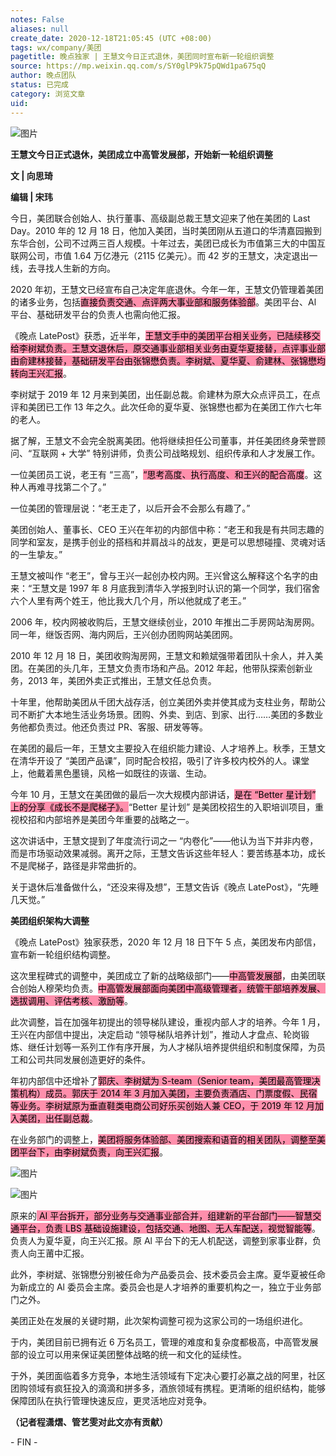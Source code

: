 ```yaml
---
notes: False
aliases: null
create_date: 2020-12-18T21:05:45 (UTC +08:00)
tags: wx/company/美团
pagetitle: 晚点独家 | 王慧文今日正式退休，美团同时宣布新一轮组织调整
source: https://mp.weixin.qq.com/s/SY0glP9k75pQWd1pa675qQ
author: 晚点团队
status: 已完成
category: 浏览文章
uid: 
---
```



![图片](https://mmbiz.qpic.cn/mmbiz_jpg/VWpZENjIo5tSCn6Z41EAMywiaBDAGYjwtfEw58tRZWrDoGkZhJ9UVoaDNnIYbvbbB3pNYiabiaDx6icduDntGFFQicQ/640?wx_fmt=jpeg&wxfrom=5&wx_lazy=1&wx_co=1)

**王慧文今日正式退休，美团成立中高管发展部，开始新一轮组织调整**

**文 | 向思琦**

**编辑 | 宋玮**

今日，美团联合创始人、执行董事、高级副总裁王慧文迎来了他在美团的 Last Day。2010 年的 12 月 18 日，他加入美团，当时美团刚从五道口的华清嘉园搬到东华合创，公司不过两三百人规模。十年过去，美团已成长为市值第三大的中国互联网公司，市值 1.64 万亿港元（2115 亿美元）。而 42 岁的王慧文，决定退出一线，去寻找人生新的方向。

2020 年初，王慧文已经宣布自己决定年底退休。今年一年，王慧文仍管理着美团的诸多业务，包括<mark style="background: #FF5582A6;">直接负责交通、点评两大事业部和服务体验部</mark>。美团平台、Al 平台、基础研发平台的负责人也需向他汇报。

《晚点 LatePost》获悉，近半年，<mark style="background: #FF5582A6;">王慧文手中的美团平台相关业务，已陆续移交给李树斌负责。王慧文退休后，原交通事业部相关业务由夏华夏接替，点评事业部由俞建林接替，基础研发平台由张锦懋负责。李树斌、夏华夏、俞建林、张锦懋均转向王兴汇报</mark>。

李树斌于 2019 年 12 月来到美团，出任副总裁。俞建林为原大众点评员工，在点评和美团已工作 13 年之久。此次任命的夏华夏、张锦懋也都为在美团工作六七年的老人。

据了解，王慧文不会完全脱离美团。他将继续担任公司董事，并任美团终身荣誉顾问、“互联网 + 大学” 特别讲师，负责公司战略规划、组织传承和人才发展工作。

一位美团员工说，老王有 “三高”，<mark style="background: #FF5582A6;">“思考高度、执行高度、和王兴的配合高度</mark>。这种人再难寻找第二个了。”

一位美团的管理层说：“老王走了，以后开会不会那么有趣了。”

美团创始人、董事长、CEO 王兴在年初的内部信中称：“老王和我是有共同志趣的同学和室友，是携手创业的搭档和并肩战斗的战友，更是可以思想碰撞、灵魂对话的一生挚友。”

王慧文被叫作 “老王”，曾与王兴一起创办校内网。王兴曾这么解释这个名字的由来：“王慧文是 1997 年 8 月底我到清华入学报到时认识的第一个同学，我们宿舍六个人里有两个姓王，他比我大几个月，所以他就成了老王。”

2006 年，校内网被收购后，王慧文继续创业，2010 年推出二手房网站淘房网。同一年，继饭否网、海内网后，王兴创办团购网站美团网。

2010 年 12 月 18 日，美团收购淘房网，王慧文和赖斌强带着团队十余人，并入美团。在美团的头几年，王慧文负责市场和产品。2012 年起，他带队探索创新业务，2013 年，美团外卖正式推出，王慧文任总负责。

十年里，他帮助美团从千团大战存活，创立美团外卖并使其成为支柱业务，帮助公司不断扩大本地生活业务场景。团购、外卖、到店、到家、出行……美团的多数业务他都负责过。他还负责过 PR、客服、研发等等。

在美团的最后一年，王慧文主要投入在组织能力建设、人才培养上。秋季，王慧文在清华开设了 “美团产品课”，同时配合校招，吸引了许多校内校外的人。课堂上，他戴着黑色墨镜，风格一如既往的诙谐、生动。

今年 10 月，王慧文在美团做的最后一次大规模内部讲话，<mark style="background: #FF5582A6;">是在 “Better 星计划” 上的分享《成长不是爬梯子》。</mark>“Better 星计划” 是美团校招生的入职培训项目，重视校招和内部培养是美团今年重要的战略之一。

这次讲话中，王慧文提到了年度流行词之一 “内卷化”——他认为当下并非内卷，而是市场驱动效果减弱。离开之际，王慧文告诉这些年轻人：要苦练基本功，成长不是爬梯子，路径是非常曲折的。

关于退休后准备做什么，“还没来得及想”，王慧文告诉《晚点 LatePost》，“先睡几天觉。”

**美团组织架构大调整**

《晚点 LatePost》独家获悉，2020 年 12 月 18 日下午 5 点，美团发布内部信，宣布新一轮组织结构调整。

这次里程碑式的调整中，美团成立了新的战略级部门——<mark style="background: #FF5582A6;">中高管发展部</mark>，由美团联合创始人穆荣均负责。<mark style="background: #FF5582A6;">中高管发展部面向美团中高级管理者，统管干部培养发展、选拔调用、评估考核、激励等</mark>。

此次调整，旨在加强年初提出的领导梯队建设，重视内部人才的培养。今年 1 月，王兴在内部信中提出，决定启动 “领导梯队培养计划”，推动人才盘点、轮岗锻炼、继任计划等一系列工作有序开展，为人才梯队培养提供组织和制度保障，为员工和公司共同发展创造更好的条件。

年初内部信中还增补了<mark style="background: #FF5582A6;">郭庆、李树斌为 S-team（Senior team，美团最高管理决策机构）成员。郭庆于 2014 年 3 月加入美团，主要负责酒店、门票度假、民宿等业务。李树斌原为垂直鞋类电商公司好乐买创始人兼 CEO，于 2019 年 12 月加入美团，出任副总裁</mark>。

在业务部门的调整上，<mark style="background: #FF5582A6;">美团将服务体验部、美团搜索和语音的相关团队，调整至美团平台下，由李树斌负责，向王兴汇报</mark>。

![图片](https://mmbiz.qpic.cn/mmbiz_png/VWpZENjIo5tSCn6Z41EAMywiaBDAGYjwtJvbXLR6zkico7hLic59NHaCuHruf7o7S0HiaHicXdMTvzKt90PIolbudJg/640?wx_fmt=png&wxfrom=5&wx_lazy=1&wx_co=1)

![图片](https://mmbiz.qpic.cn/mmbiz_png/VWpZENjIo5tSCn6Z41EAMywiaBDAGYjwtNmGbiaNU1mwDn2hqXf0V1ppK20mYibHmzunTGU2jV9SrsnIIesdO5jwA/640?wx_fmt=png&wxfrom=5&wx_lazy=1&wx_co=1)

原来的<mark style="background: #FF5582A6;"> AI 平台拆开，部分业务与交通事业部合并，组建新的平台部门——智慧交通平台，负责 LBS 基础设施建设，包括交通、地图、无人车配送，视觉智能等</mark>。负责人为夏华夏，向王兴汇报。原 Al 平台下的无人机配送，调整到家事业群，负责人向王莆中汇报。

此外，李树斌、张锦懋分别被任命为产品委员会、技术委员会主席。夏华夏被任命为新成立的 Al 委员会主席。委员会也是人才培养的重要机构之一，独立于业务部门之外。

美团正处在发展的关键时期，此次架构调整可视为这家公司的一场组织进化。

于内，美团目前已拥有近 6 万名员工，管理的难度和复杂度都极高，中高管发展部的设立可以用来保证美团整体战略的统一和文化的延续性。

于外，美团面临着多方竞争，本地生活领域有下定决心要打必赢之战的阿里，社区团购领域有疯狂投入的滴滴和拼多多，酒旅领域有携程。更清晰的组织结构，能够保障团队在执行管理快速反应，更灵活地应对竞争。

**（记者程潇熠、管艺雯对此文亦有贡献）**

\- FIN -